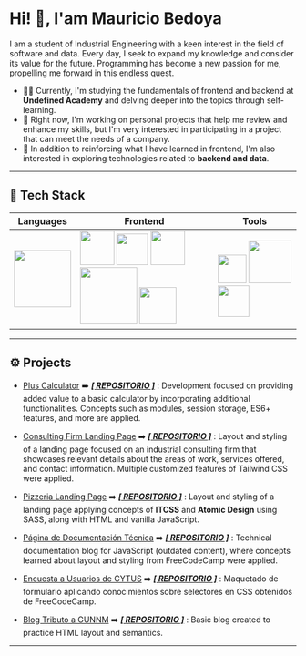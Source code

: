 # Hi! 👋, I'am Mauricio Bedoya

I am a student of Industrial Engineering with a keen interest in the field of software and data. Every day, I seek to expand my knowledge and consider its value for the future. Programming has become a new passion for me, propelling me forward in this endless quest.

- 👨‍💻 Currently, I'm studying the fundamentals of frontend and backend at **Undefined Academy** and delving deeper into the topics through self-learning.
- 🔭 Right now, I'm working on personal projects that help me review and enhance my skills, but I'm very interested in participating in a project that can meet the needs of a company.
- 🌱 In addition to reinforcing what I have learned in frontend, I'm also interested in exploring technologies related to **backend and data**.

---

## 🔧 Tech Stack

| Languages | Frontend | Tools       |
| ------------------------- | -------- | ------------------ |
| <img src="https://img.shields.io/badge/-JavaScript-000000?style=flat&logo=javascript" style="width: 100px;"> | <img src="https://img.shields.io/badge/-Html-000000?style=flat&logo=html5" style="width: 60px;">  <img src="https://img.shields.io/badge/-CSS-000000?style=flat&logo=css3" style="width: 55px;"> <img src="https://img.shields.io/badge/-Sass-000000?style=flat&logo=sass" style="width: 60px;"> <img src="https://img.shields.io/badge/-TailwindCSS-000000?style=flat&logo=tailwindcss" style="width: 100px;"> <img src="https://img.shields.io/badge/-React-000000?style=flat&logo=react" style="width: 65px;">| <img src="https://img.shields.io/badge/-Git-000000?style=flat&logo=git" style="width: 50px;"> <img src="https://img.shields.io/badge/-GitHub-000000?style=flat&logo=github" style="width: 75px;"> <img src="https://img.shields.io/badge/-VSC-000000?style=flat&logo=visualstudiocode" style="width: 55px;"> |

---

## ⚙️ Projects

- [Plus Calculator](https://plus-calculator.vercel.app/) ➡️ [**_[ REPOSITORIO ]_**](https://github.com/MauBedoya/plus-calculator)
  : Development focused on providing added value to a basic calculator by incorporating additional functionalities. Concepts such as modules, session storage, ES6+ features, and more are applied.

- [Consulting Firm Landing Page](https://consulting-firm-landign-page.vercel.app/) ➡️ [**_[ REPOSITORIO ]_**](https://github.com/MauBedoya/consulting-firm-landign-page)
  : Layout and styling of a landing page focused on an industrial consulting firm that showcases relevant details about the areas of work, services offered, and contact information. Multiple customized features of Tailwind CSS were applied.

- [Pizzeria Landing Page](https://thepizzeria.vercel.app/) ➡️ [**_[ REPOSITORIO ]_**](https://github.com/MauBedoya/pizzeria-lp)
  : Layout and styling of a landing page applying concepts of **ITCSS** and **Atomic Design** using SASS, along with HTML and vanilla JavaScript.

- [Página de Documentación Técnica]() ➡️ [**_[ REPOSITORIO ]_**](https://github.com/MauBedoya/documentacion-tecnica)
  : Technical documentation blog for JavaScript (outdated content), where concepts learned about layout and styling from FreeCodeCamp were applied.

- [Encuesta a Usuarios de CYTUS](https://maubedoya.github.io/survey-form-cytus/surveyForm.html) ➡️ [**_[ REPOSITORIO ]_**](https://github.com/MauBedoya/survey-form-cytus)
  : Maquetado de formulario aplicando conocimientos sobre selectores en CSS obtenidos de FreeCodeCamp.

- [Blog Tributo a GUNNM](https://maubedoya.github.io/pagina-tributo-GUNNM/GUNNM.html) ➡️ [**_[ REPOSITORIO ]_**](https://github.com/MauBedoya/pagina-tributo-GUNNM)
  : Basic blog created to practice HTML layout and semantics.

---

